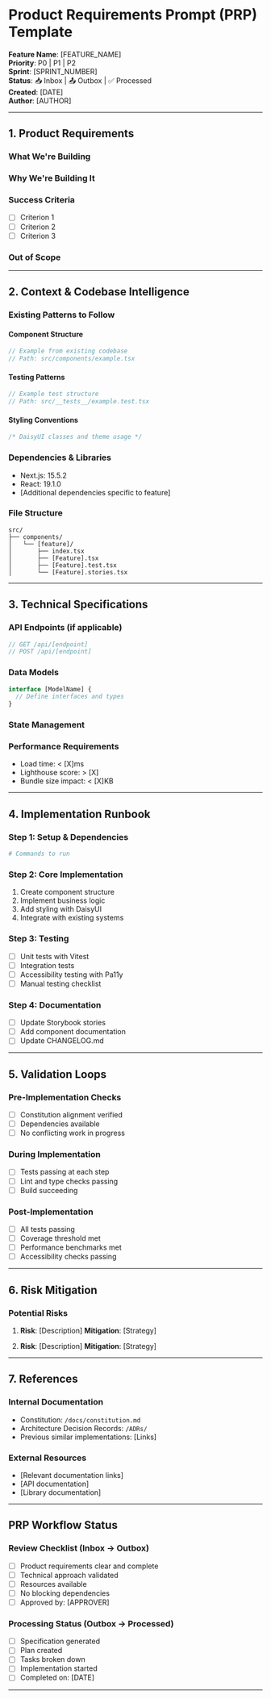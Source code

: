 # Product Requirements Prompt (PRP) Template

<!-- Based on Cole Medlin's Context Engineering Framework -->

**Feature Name**: [FEATURE_NAME]  
**Priority**: P0 | P1 | P2  
**Sprint**: [SPRINT_NUMBER]  
**Status**: 📥 Inbox | 📤 Outbox | ✅ Processed  
**Created**: [DATE]  
**Author**: [AUTHOR]

---

## 1. Product Requirements

### What We're Building

<!-- Clear, concise description of the feature -->

### Why We're Building It

<!-- Business value and user impact -->

### Success Criteria

<!-- Measurable outcomes that define success -->

- [ ] Criterion 1
- [ ] Criterion 2
- [ ] Criterion 3

### Out of Scope

<!-- What this feature explicitly does NOT include -->

---

## 2. Context & Codebase Intelligence

### Existing Patterns to Follow

<!-- Reference existing code patterns that should be replicated -->

#### Component Structure

```typescript
// Example from existing codebase
// Path: src/components/example.tsx
```

#### Testing Patterns

```typescript
// Example test structure
// Path: src/__tests__/example.test.tsx
```

#### Styling Conventions

```css
/* DaisyUI classes and theme usage */
```

### Dependencies & Libraries

<!-- List all required dependencies with versions -->

- Next.js: 15.5.2
- React: 19.1.0
- [Additional dependencies specific to feature]

### File Structure

```
src/
├── components/
│   └── [feature]/
│       ├── index.tsx
│       ├── [Feature].tsx
│       ├── [Feature].test.tsx
│       └── [Feature].stories.tsx
```

---

## 3. Technical Specifications

### API Endpoints (if applicable)

```typescript
// GET /api/[endpoint]
// POST /api/[endpoint]
```

### Data Models

```typescript
interface [ModelName] {
  // Define interfaces and types
}
```

### State Management

<!-- How state should be managed for this feature -->

### Performance Requirements

- Load time: < [X]ms
- Lighthouse score: > [X]
- Bundle size impact: < [X]KB

---

## 4. Implementation Runbook

### Step 1: Setup & Dependencies

```bash
# Commands to run
```

### Step 2: Core Implementation

<!-- Detailed implementation steps -->

1. Create component structure
2. Implement business logic
3. Add styling with DaisyUI
4. Integrate with existing systems

### Step 3: Testing

- [ ] Unit tests with Vitest
- [ ] Integration tests
- [ ] Accessibility testing with Pa11y
- [ ] Manual testing checklist

### Step 4: Documentation

- [ ] Update Storybook stories
- [ ] Add component documentation
- [ ] Update CHANGELOG.md

---

## 5. Validation Loops

### Pre-Implementation Checks

- [ ] Constitution alignment verified
- [ ] Dependencies available
- [ ] No conflicting work in progress

### During Implementation

- [ ] Tests passing at each step
- [ ] Lint and type checks passing
- [ ] Build succeeding

### Post-Implementation

- [ ] All tests passing
- [ ] Coverage threshold met
- [ ] Performance benchmarks met
- [ ] Accessibility checks passing

---

## 6. Risk Mitigation

### Potential Risks

1. **Risk**: [Description]
   **Mitigation**: [Strategy]

2. **Risk**: [Description]
   **Mitigation**: [Strategy]

---

## 7. References

### Internal Documentation

- Constitution: `/docs/constitution.md`
- Architecture Decision Records: `/ADRs/`
- Previous similar implementations: [Links]

### External Resources

- [Relevant documentation links]
- [API documentation]
- [Library documentation]

---

## PRP Workflow Status

### Review Checklist (Inbox → Outbox)

- [ ] Product requirements clear and complete
- [ ] Technical approach validated
- [ ] Resources available
- [ ] No blocking dependencies
- [ ] Approved by: [APPROVER]

### Processing Status (Outbox → Processed)

- [ ] Specification generated
- [ ] Plan created
- [ ] Tasks broken down
- [ ] Implementation started
- [ ] Completed on: [DATE]

---

<!--
PRP Template v1.0
Based on Cole Medlin's Context Engineering methodology
Adapted for CRUDkit SpecKit workflow
-->
